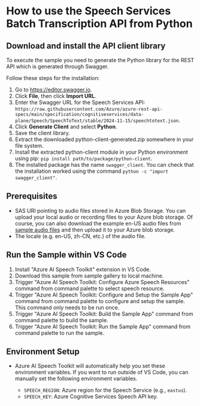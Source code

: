 # How to use the Speech Services Batch Transcription API from Python

## Download and install the API client library

To execute the sample you need to generate the Python library for the REST API which is generated through Swagger.

Follow these steps for the installation:

1. Go to https://editor.swagger.io.
1. Click **File**, then click **Import URL**.
1. Enter the Swagger URL for the Speech Services API: `https://raw.githubusercontent.com/Azure/azure-rest-api-specs/main/specification/cognitiveservices/data-plane/Speech/SpeechToText/stable/2024-11-15/speechtotext.json`.
1. Click **Generate Client** and select **Python**.
1. Save the client library.
1. Extract the downloaded python-client-generated.zip somewhere in your file system.
1. Install the extracted python-client module in your Python environment using pip: `pip install path/to/package/python-client`.
1. The installed package has the name `swagger_client`. You can check that the installation worked using the command `python -c "import swagger_client"`.

## Prerequisites
- SAS URI pointing to audio files stored in Azure Blob Storage. You can upload your local audio or recording files to your Azure blob storage. Of course, you can also download the example en-US audio files from [sample audio files](https://github.com/Azure-Samples/cognitive-services-speech-sdk/tree/master/sampledata/audiofiles) and then upload it to your Azure blob storage.
- The locale (e.g. en-US, zh-CN, etc.) of the audio file.

## Run the Sample within VS Code
1. Install "Azure AI Speech Toolkit" extension in VS Code.
2. Download this sample from sample gallery to local machine.
3. Trigger "Azure AI Speech Toolkit: Configure Azure Speech Resources" command from command palette to select speech resource.
4. Trigger "Azure AI Speech Toolkit: Configure and Setup the Sample App" command from command palette to configure and setup the sample. This command only needs to be run once.
5. Trigger "Azure AI Speech Toolkit: Build the Sample App" command from command palette to build the sample.
6. Trigger "Azure AI Speech Toolkit: Run the Sample App" command from command palette to run the sample.

## Environment Setup
- Azure AI Speech Toolkit will automatically help you set these environment variables. If you want to run outside of VS Code, you can manually set the following environment variables.

  - `SPEECH_REGION`: Azure region for the Speech Service (e.g., `eastus`).
  - `SPEECH_KEY`: Azure Cognitive Services Speech API key.
